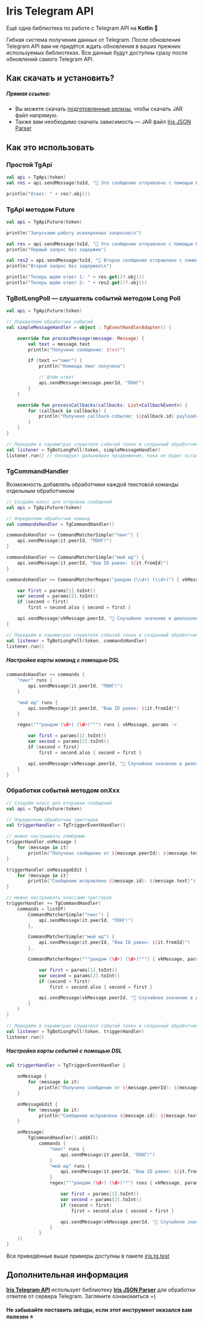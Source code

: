 # Iris Telegram API

Ещё одна библиотека по работе с Telegram API на **Kotlin** 💖

Гибкая система получения данных от Telegram. После обновления Telegram API вам не придётся ждать 
обновления в ваших прежних используемых библиотеках. Все данные будут доступны сразу после обновлений самого Telegram API.

## Как скачать и установить?

##### Прямая ссылка:

- Вы можете скачать [подготовленные релизы](https://github.com/iris2iris/iris-telegram-api/releases), чтобы скачать JAR файл напрямую.
- Также вам необходимо скачать зависимость — JAR файл [Iris JSON Parser](https://github.com/iris2iris/iris-telegram-api/releases/download/v0.1/iris-json-parser.jar)

## Как это использовать

### Простой TgApi

```kotlin
val api = TgApi(token)
val res = api.sendMessage(toId, "💝 Это сообщение отправлено с помощью Kotlin")

println("Ответ: " + res?.obj())
```

### TgApi методом Future

```kotlin
val api = TgApiFuture(token)

println("Запускаем работу асинхронных запросов\n")

val res = api.sendMessage(toId, "💝 Это сообщение отправлено с помощью Kotlin")
println("Первый запрос без задержек")

val res2 = api.sendMessage(toId, "💝 Второе сообщение отправлено с помощью Kotlin")
println("Второй запрос без задержек\n")

println("Теперь ждём ответ 1: " + res.get()?.obj())
println("Теперь ждём ответ 2: " + res2.get()?.obj())
```

### TgBotLongPoll — слушатель событий методом Long Poll
```kotlin
val api = TgApiFuture(token)

// Определяем обработчик событий
val simpleMessageHandler = object : TgEventHandlerAdapter() {

    override fun processMessage(message: Message) {
        val text = message.text
        println("Получено сообщение: $text")

        if (text =="пинг") {
            println("Команда пинг получена")

            // Шлём ответ
            api.sendMessage(message.peerId, "ПОНГ")
        }
    }

    override fun processCallbacks(callbacks: List<CallbackEvent>) {
        for (callback in callbacks) {
            println("Получено callback-событие: ${callback.id} payload=${callback.data}")
        }
    }
}

// Передаём в параметрах слушателя событий токен и созданный обработчик событий
val listener = TgBotLongPoll(token, simpleMessageHandler)
listener.run() // блокирует дальнейшее продвижение, пока не будет остановлено
```

### TgCommandHandler

Возможность добавлять обработчики каждой текстовой команды отдельным обработчиком

```kotlin
// Создаём класс для отправки сообщений
val api = TgApiFuture(token)

// Определяем обработчик команд
val commandsHandler = TgCommandHandler()

commandsHandler += CommandMatcherSimple("пинг") {
    api.sendMessage(it.peerId, "ПОНГ!")
}

commandsHandler += CommandMatcherSimple("мой ид") {
    api.sendMessage(it.peerId, "Ваш ID равен: ${it.fromId}")
}

commandsHandler += CommandMatcherRegex("рандом (\\d+) (\\d+)") { vkMessage, params ->

    var first = params[1].toInt()
    var second = params[2].toInt()
    if (second < first)
        first = second.also { second = first }

    api.sendMessage(vkMessage.peerId, "🎲 Случайное значение в диапазоне [$first..$second] выпало на ${(first..second).random()}")
}

// Передаём в параметрах слушателя событий токен и созданный обработчик команд
val listener = TgBotLongPoll(token, commandsHandler)
listener.run()
```
##### Настройка карты команд с помощью DSL

```kotlin
commandsHandler += commands {
    "пинг" runs {
        api.sendMessage(it.peerId, "ПОНГ!")
    }

    "мой ид" runs {
        api.sendMessage(it.peerId, "Ваш ID равен: ${it.fromId}")
    }

    regex("""рандом (\d+) (\d+)""") runs { vkMessage, params ->

        var first = params[1].toInt()
        var second = params[2].toInt()
        if (second < first)
            first = second.also { second = first }

        api.sendMessage(vkMessage.peerId, "🎲 Случайное значение в диапазоне [$first..$second] выпало на ${(first..second).random()}")
    }
}
```

### Обработки событий методом onXxx

```kotlin
// Создаём класс для отправки сообщений
val api = TgApiFuture(token)

// Определяем обработчик триггеров
val triggerHandler = TgTriggerEventHandler()

// можно настраивать лямбдами
triggerHandler.onMessage {
    for (message in it)
        println("Получено сообщение от ${message.peerId}: ${message.text}")
}

triggerHandler.onMessageEdit {
    for (message in it)
        println("Сообщение исправлено ${message.id}: ${message.text}")
}

// можно настраивать классами триггеров
triggerHandler += TgCommandHandler(
    commands = listOf(
        CommandMatcherSimple("пинг") {
            api.sendMessage(it.peerId, "ПОНГ!")
        },

        CommandMatcherSimple("мой ид") {
            api.sendMessage(it.peerId, "Ваш ID равен: ${it.fromId}")
        },

        CommandMatcherRegex("""рандом (\d+) (\d+)""") { vkMessage, params ->

            var first = params[1].toInt()
            var second = params[2].toInt()
            if (second < first)
                first = second.also { second = first }

            api.sendMessage(vkMessage.peerId, "🎲 Случайное значение в диапазоне [$first..$second] выпало на ${(first..second).random()}")
        }
    )
)

// Передаём в параметрах слушателя событий токен и созданный обработчик команд
val listener = TgBotLongPoll(token, triggerHandler)
listener.run()
```

##### Настройка карты событий с помощью DSL
```kotlin
val triggerHandler = TgTriggerEventHandler {

    onMessage {
        for (message in it)
            println("Получено сообщение от ${message.peerId}: ${message.text}")
    }

    onMessageEdit {
        for (message in it)
            println("Сообщение исправлено ${message.id}: ${message.text}")
    }

    onMessage(
        TgCommandHandler().addAll(
            commands {
                "пинг" runs {
                    api.sendMessage(it.peerId, "ПОНГ!")
                }
                "мой ид" runs {
                    api.sendMessage(it.peerId, "Ваш ID равен: ${it.fromId}")
                }
                regex("""рандом (\d+) (\d+)""") runs { vkMessage, params ->

                    var first = params[1].toInt()
                    var second = params[2].toInt()
                    if (second < first)
                        first = second.also { second = first }

                    api.sendMessage(vkMessage.peerId, "🎲 Случайное значение в диапазоне [$first..$second] выпало на ${(first..second).random()}")
                }
            }
    ))
}
```

Все приведённые выше примеры доступны в пакете [iris.tg.test](https://github.com/iris2iris/iris-telegram-api/blob/master/test/iris/tg/test)

## Дополнительная информация

**[Iris Telegram API](https://github.com/iris2iris/iris-telegram-api)** использует библиотеку **[Iris JSON Parser](https://github.com/iris2iris/iris-json-parser-kotlin)** для обработки ответов от сервера Telegram. Загляните ознакомиться =)

#### Не забывайте поставить звёзды, если этот инструмент оказался вам полезен ⭐